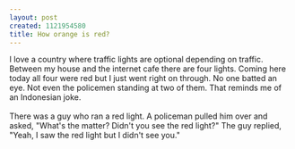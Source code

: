```yaml
--- 
layout: post
created: 1121954580
title: How orange is red?
---
```

I love a country where traffic lights are optional depending on traffic.  Between my house and the internet cafe there are four lights.  Coming here today all four were red but I just went right on through.  No one batted an eye. Not even the policemen standing at two of them. That reminds me of an Indonesian joke.<br /><br />There was a guy who ran a red light.  A policeman pulled him over and asked, "What's the matter?  Didn't you see the red light?"  The guy replied, "Yeah, I saw the red light but I didn't see you."
